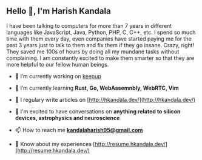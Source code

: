<h2>Hello 👋, I'm Harish Kandala</h2>
I have been talking to computers for more than 7 years in different languages like JavaScript, Java, Python, PHP, C, C++, etc. I spend so much time with them every day, even companies have started paying me for the past 3 years just to talk to them and fix them if they go insane. Crazy, right! They saved me 100s of hours by doing all my mundane tasks without complaining. I am constantly excited to make them smarter so that they are more helpful to our fellow human beings.

<br>

- 🔭 I’m currently working on [keepup](http://keepup.hkandala.dev/)

- 🌱 I’m currently learning **Rust, Go, WebAssemnbly, WebRTC, Vim**

- 📝 I regulary write articles on [http://hkandala.dev/](http://hkandala.dev/)

- 💬 I'm excited to have conversations on **anything related to silicon devices, astrophysics and neuroscience**

- 📫 How to reach me **kandalaharish95@gmail.com**

- 📄 Know about my experiences [http://resume.hkandala.dev/](http://resume.hkandala.dev/)
